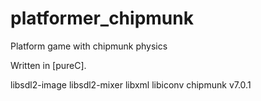 # platformer_chipmunk
Platform game with chipmunk physics

Written in [pureC].

[Used libraries]:
libsdl2
libsdl2-image
libsdl2-mixer
libxml
libiconv
chipmunk v7.0.1